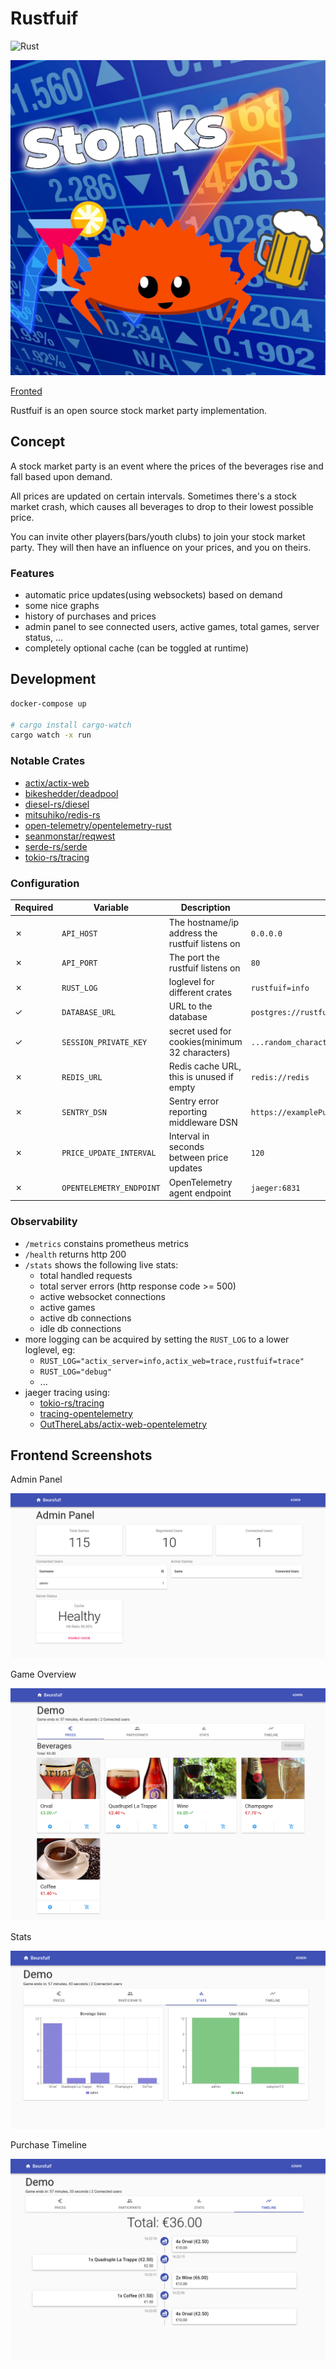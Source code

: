 # Rustfuif

![Rust](https://github.com/BartWillems/rustfuif/workflows/Rust/badge.svg?branch=master "ci/cd status")

![alt text](logo.png "Rustfuif Logo")

[Fronted](https://github.com/BartWillems/rustfuif-frontend)

Rustfuif is an open source stock market party implementation.

## Concept

A stock market party is an event where the prices of the beverages rise and fall based upon demand.

All prices are updated on certain intervals.
Sometimes there's a stock market crash, which causes all beverages to drop to their lowest possible price.

You can invite other players(bars/youth clubs) to join your stock market party.
They will then have an influence on your prices, and you on theirs.

### Features

- automatic price updates(using websockets) based on demand
- some nice graphs
- history of purchases and prices
- admin panel to see connected users, active games, total games, server status, ...
- completely optional cache (can be toggled at runtime)

## Development

```bash
docker-compose up

# cargo install cargo-watch
cargo watch -x run
```

### Notable Crates

- [actix/actix-web](https://github.com/actix/actix-web)
- [bikeshedder/deadpool](https://github.com/bikeshedder/deadpool)
- [diesel-rs/diesel](https://github.com/diesel-rs/diesel)
- [mitsuhiko/redis-rs](https://github.com/mitsuhiko/redis-rs)
- [open-telemetry/opentelemetry-rust](https://github.com/open-telemetry/opentelemetry-rust)
- [seanmonstar/reqwest](https://github.com/seanmonstar/reqwest)
- [serde-rs/serde](https://github.com/serde-rs/serde)
- [tokio-rs/tracing](https://github.com/tokio-rs/tracing)

### Configuration

| Required | Variable                 | Description                                     | Example                                         | Default                          |
| -------- | ------------------------ | ----------------------------------------------- | ----------------------------------------------- | -------------------------------- |
| ✗        | `API_HOST`               | The hostname/ip address the rustfuif listens on | `0.0.0.0`                                       | `localhost`                      |
| ✗        | `API_PORT`               | The port the rustfuif listens on                | `80`                                            | `8080`                           |
| ✗        | `RUST_LOG`               | loglevel for different crates                   | `rustfuif=info`                                 | `rustfuif=debug,actix_web=debug` |
| ✓        | `DATABASE_URL`           | URL to the database                             | `postgres://rustfuif:secret@127.0.0.1/rustfuif` | ``                               |
| ✓        | `SESSION_PRIVATE_KEY`    | secret used for cookies(minimum 32 characters)  | `...random_characters...`                       | ``                               |
| ✗        | `REDIS_URL`              | Redis cache URL, this is unused if empty        | `redis://redis`                                 | ``                               |
| ✗        | `SENTRY_DSN`             | Sentry error reporting middleware DSN           | `https://examplePublicKey@ingest.sentry.io/0`   | ``                               |
| ✗        | `PRICE_UPDATE_INTERVAL`  | Interval in seconds between price updates       | `120`                                           | `120`                            |
| ✗        | `OPENTELEMETRY_ENDPOINT` | OpenTelemetry agent endpoint                    | `jaeger:6831`                                   | `127.0.0.1:6831`                 |

### Observability

- `/metrics` constains prometheus metrics
- `/health` returns http 200
- `/stats` shows the following live stats:
  - total handled requests
  - total server errors (http response code >= 500)
  - active websocket connections
  - active games
  - active db connections
  - idle db connections
- more logging can be acquired by setting the `RUST_LOG` to a lower loglevel, eg:
  - `RUST_LOG="actix_server=info,actix_web=trace,rustfuif=trace"`
  - `RUST_LOG="debug"`
  - ...
- jaeger tracing using:
  - [tokio-rs/tracing](https://github.com/tokio-rs/tracing)
  - [tracing-opentelemetry](https://github.com/tokio-rs/tracing/tree/master/tracing-opentelemetry)
  - [OutThereLabs/actix-web-opentelemetry](https://github.com/OutThereLabs/actix-web-opentelemetry)

## Frontend Screenshots

Admin Panel

![Admin Panel](screenshots/admin_panel.png "Admin Panel")

Game Overview

![Game Overview](screenshots/beverages.png "Example game overview")

Stats

![Stats](screenshots/stats.png "Example game stats")

Purchase Timeline

![Timeline](screenshots/timeline.png "Example game timeline")
